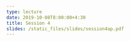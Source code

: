```yaml
---
type: lecture
date: 2019-10-08T8:00:00+4:30
title: Session 4
slides: /static_files/slides/session4ap.pdf
---
```

